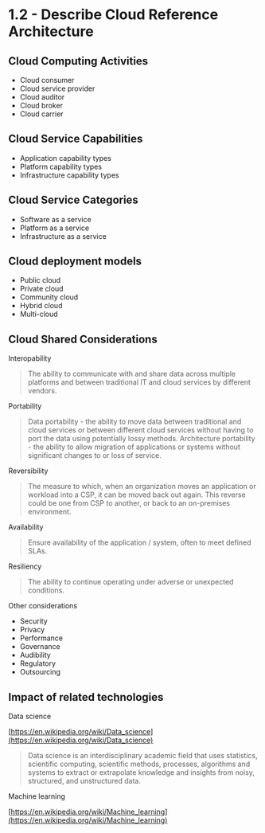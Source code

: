 # 1.2 - Describe Cloud Reference Architecture

## Cloud Computing Activities

- Cloud consumer
- Cloud service provider
- Cloud auditor
- Cloud broker
- Cloud carrier

## Cloud Service Capabilities

- Application capability types
- Platform capability types
- Infrastructure capability types

## Cloud Service Categories

- Software as a service
- Platform as a service
- Infrastructure as a service

## Cloud deployment models

- Public cloud
- Private cloud
- Community cloud
- Hybrid cloud
- Multi-cloud

## Cloud Shared Considerations

Interopability
> The ability to communicate with and share data across multiple platforms and between traditional IT and cloud services by different vendors.

Portability
> Data portability - the ability to move data between traditional and cloud services or between different cloud services without having to port the data using potentially lossy methods.
> Architecture portability - the ability to allow migration of applications or systems without significant changes to or loss of service.

Reversibility
> The measure to which, when an organization moves an application or workload into a CSP, it can be moved back out again.
> This reverse could be one from CSP to another, or back to an on-premises environment.

Availability
> Ensure availability of the application / system, often to meet defined SLAs.

Resiliency
> The ability to continue operating under adverse or unexpected conditions.

Other considerations
- Security
- Privacy
- Performance
- Governance
- Audibility
- Regulatory
- Outsourcing

## Impact of related technologies

Data science

[https://en.wikipedia.org/wiki/Data_science](https://en.wikipedia.org/wiki/Data_science)

> Data science is an interdisciplinary academic field that uses statistics, scientific computing, scientific methods, processes, algorithms and systems to extract or extrapolate knowledge and insights from noisy, structured, and unstructured data.

Machine learning

[https://en.wikipedia.org/wiki/Machine_learning](https://en.wikipedia.org/wiki/Machine_learning)

> 